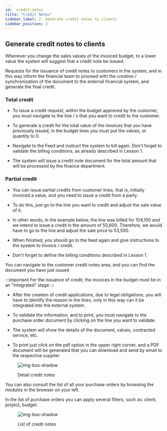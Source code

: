 ```yaml
---
id:  credit-notes
title: "Credit Notes"
sidebar_label: 2. Generate credit notes to clients
sidebar_position: 2
---
```


## Generate credit notes to clients

Whenever you change the sales values ​​of the invoiced budget, to a lower value the system will suggest that a credit note be issued.

Requests for the issuance of credit notes to customers in the system, and in this way inform the financial team to proceed with the creation / synchronization of the document to the external financial system, and generate the final credit.

### Total credit

- To issue a credit request, within the budget approved by the customer, you must navigate to the line / s that you want to credit to the customer.

- To generate a credit for the total value of the invoices that you have previously issued, in the budget lines you must put the values, or quantity to 0.

- Navigate to the Feed and instruct the system to bill again. Don't forget to validate the billing conditions, as already described in Lesson 1.

- The system will issue a credit note document for the total amount that will be processed by the finance department.

### Partial credit

- You can issue partial credits from customer lines, that is, initially invoiced a value, and you need to issue a credit from a party.

- To do this, just go to the line you want to credit and adjust the sale value of it.

- In other words, in the example below, the line was billed for 104,100 and we intend to issue a credit in the amount of 50,600. Therefore, we would have to go to the line and adjust the sale price to 53,500.

- When finished, you should go to the feed again and give instructions to the system to invoice / credit.

- Don't forget to define the billing conditions described in Lesson 1.

 

You can navigate to the customer credit notes area, and you can find the document you have just issued

:::important
For the issuance of credit, the invoices in the budget must be in an "integrated" stage
:::

- After the creation of credit applications, due to legal obligations, you will have to identify the reason in the lines, only in this way can it be integrated into the external system.

- To validate the information, and to print, you must navigate to the purchase order document by clicking on the line you want to validate.

- The system will show the details of the document, values, contracted service, etc.

- To print just click on the pdf option in the upper right corner, and a PDF document will be generated that you can download and send by email to the respective supplier


<figure>

![img-box-shadow](/img/university/bills/bills-lesson2-1.png)
<figcaption>Detail credit notes</figcaption>
</figure>

You can also consult the list of all your purchase orders by browsing the modules in the browser on your left.

In the list of purchase orders you can apply several filters, such as: client, project, budget.

<figure>

![img-box-shadow](/img/university/bills/bills-lesson2-1.png)
<figcaption>List of credit notes</figcaption>
</figure>


 
